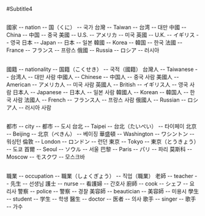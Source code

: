 #Subtitle4

##

國家 -- nation -- 国（くに） -- 국가
台灣 -- Taiwan -- 台湾 -- 대만
中國 -- China -- 中国 -- 중국
美國 -- U.S. -- アメリカ -- 미국
英國 -- U.K. -- イギリス -- 영국
日本 -- Japan -- 日本 -- 일본
韓國 -- Korea -- 韓国 -- 한국
法國 -- France -- フランス -- 프랑스
俄國 -- Russia -- ロシア -- 러시아

##

國籍 -- nationality -- 国籍（こくせき） -- 국적（國籍）
台灣人 -- Taiwanese -- 台湾人 -- 대만 사람
中國人 -- Chinese -- 中国人 -- 중국 사람
美國人 -- American -- アメリカ人 -- 미국 사람
英國人 -- British -- イギリス人 -- 영국 사람
日本人 -- Japanese -- 日本人 -- 일본 사람
韓國人 -- Korean -- 韓国人 -- 한국 사람
法國人 -- French -- フランス人 -- 프랑스 사람
俄國人 -- Russian -- ロシア人 -- 러시아 사람

##

都市 -- city -- 都市 -- 도시
台北 -- Taipei -- 台北（たいぺい） -- 타이페이
北京 -- Beijing -- 北京（ぺきん） -- 베이징
華盛頓 -- Washington -- ワシントン -- 워싱턴
倫敦 -- London -- ロンドン -- 런던
東京 -- Tokyo -- 東京（とうきょう） -- 도쿄
首爾 -- Seoul -- ソウル -- 서울
巴黎 -- Paris -- パリ -- 파리
莫斯科 -- Moscow -- モスクワ -- 모스크바

##

職業 -- occupation -- 職業（しょくぎょう） -- 직업（職業）
老師 -- teacher -- 先生 -- 선생님
護士 -- nurse -- 看護婦 -- 간호사
廚師 -- cook -- シェフ -- 요리사
警察 -- police -- 警察 -- 경찰
美容師 -- beautician -- 美容師 -- 미용시
學生 -- student -- 学生 -- 학생
醫生 -- doctor -- 医者 -- 의사
歌手 -- singer -- 歌手 -- 가수
